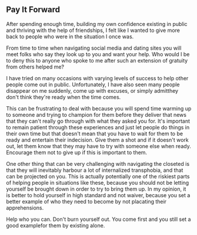 ## Pay It Forward

After spending enough time, building my own confidence existing in public and thriving with the help of friendships, I felt like I wanted to give more back to people who were in the situation I once was.

From time to time when navigating social media and dating sites you will meet folks who say they look up to you and want your help. Who would I be to deny this to anyone who spoke to me after such an extension of gratuity from others helped me?

I have tried on many occasions with varying levels of success to help other people come out in public. Unfortunately, I have also seen many people disappear on me suddenly, come up with excuses, or simply admitthey don't think they're ready when the time comes.

This can be frustrating to deal with because you will spend time warming up to someone and trying to champion for them before they deliver that news that they can't really go through with what they asked you for. It's important to remain patient through these experiences and just let people do things in their own time but that doesn't mean that you have to wait for them to be ready and entertain their indecision. Give them a shot and if it doesn't work out, let them know that they may have to try with someone else when ready. Encourage them not to give up if this is important to them.

One other thing that can be very challenging with navigating the closeted is that they will inevitably harbour a lot of internalized transphobia, and that can be projected on you. This is actually potentially one of the riskiest parts of helping people in situations like these, because you should not be letting yourself be brought down in order to try to bring them up. In my opinion, it is better to hold yourself in high standard and not waiver, because you set a better example of who they need to become by not placating their apprehensions.

Help who you can. Don't burn yourself out. You come first and you still set a good examplefor them by existing alone.